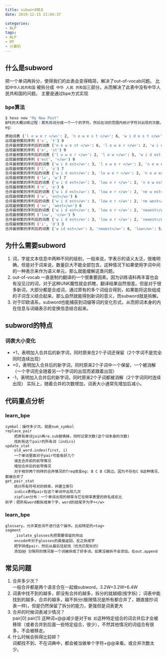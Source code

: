 ```yaml
---
title: subword相关
date: 2019-12-15 21:04:37

categories:
- NLP
tags:
- NLP
- MT
- 计算机	
---
```

## 什么是subword
把一个单词再拆分，使得我们的此表会变得精简，解决了out-of-vocab问题。
比如`中华人民共和国` 被拆分成` 中华 人民 共和国`三部分。从而解决了此表中没有中华人民共和国的问题。
主要是通过bpe方式实现
### bpe算法

``` bash
$ hexo new "My New Post"
BPE的大概训练过程：首先将词分成一个一个的字符，然后在词的范围内统计字符对出现的次数，每次将次数最多的字符对保存起来，直到循环次数结束。  
eg:

原始词表 {'l o w e r </w>': 2, 'n e w e s t </w>': 6, 'w i d e s t </w>': 3, 'l o w </w>': 5}
出现最频繁的序列 ('s', 't') 9
合并最频繁的序列后的词表 {'n e w e st </w>': 6, 'l o w e r </w>': 2, 'w i d e st </w>': 3, 'l o w </w>': 5}
出现最频繁的序列 ('e', 'st') 9
合并最频繁的序列后的词表 {'l o w e r </w>': 2, 'l o w </w>': 5, 'w i d est </w>': 3, 'n e w est </w>': 6}
出现最频繁的序列 ('est', '</w>') 9
合并最频繁的序列后的词表 {'w i d est</w>': 3, 'l o w e r </w>': 2, 'n e w est</w>': 6, 'l o w </w>': 5}
出现最频繁的序列 ('l', 'o') 7
合并最频繁的序列后的词表 {'w i d est</w>': 3, 'lo w e r </w>': 2, 'n e w est</w>': 6, 'lo w </w>': 5}
出现最频繁的序列 ('lo', 'w') 7
合并最频繁的序列后的词表 {'w i d est</w>': 3, 'low e r </w>': 2, 'n e w est</w>': 6, 'low </w>': 5}
出现最频繁的序列 ('n', 'e') 6
合并最频繁的序列后的词表 {'w i d est</w>': 3, 'low e r </w>': 2, 'ne w est</w>': 6, 'low </w>': 5}
出现最频繁的序列 ('w', 'est</w>') 6
合并最频繁的序列后的词表 {'w i d est</w>': 3, 'low e r </w>': 2, 'ne west</w>': 6, 'low </w>': 5}
出现最频繁的序列 ('ne', 'west</w>') 6
合并最频繁的序列后的词表 {'w i d est</w>': 3, 'low e r </w>': 2, 'newest</w>': 6, 'low </w>': 5}
出现最频繁的序列 ('low', '</w>') 5
合并最频繁的序列后的词表 {'w i d est</w>': 3, 'low e r </w>': 2, 'newest</w>': 6, 'low</w>': 5}
出现最频繁的序列 ('i', 'd') 3
合并最频繁的序列后的词表 {'w id est</w>': 3, 'newest</w>': 6, 'low</w>': 5, 'low e r </w>': 2}

```

## 为什么需要subword
1. 词，字是文本信息中两种不同的级别，一般来说，字表示的语义太泛，很难明确，但是对于词来说，数量巨大不能全部包含。这种情况下如果使用字词中间的一种表示来作为语义单元，那么就能缓解这类问题。
2. out-of-vocab 一直是制约翻译的一个很重要因素。因为训练语料再丰富也会有没见过的词，对于这种UNK魔性就会抓瞎，翻译结果自然很差。但是对于很多新词，大部分都是合成词，通过原有的多个词组合得到，如果能将这些组成的子词含义结合起来，那么自然就能得到新词的意义，而subword就是拆解。
3. 对于印欧语系，subword也能捕获到词缀等词的变化形式，从而把词本身的内在信息与词缀表示的变换信息结合起来。  



## subword的特点
### 词表大小变化
<!---
减少的情况是什么？
    合并了两个subword的所有情况

词表增加？
    增加一个subword，受到该subword影响的词有word=subword和subword在一个词中。增加一个word=subword的词，再增加两个（subword@@ + 后缀，减去包含subword词1个)。一共增加两个。
    
    依赖关系很重要。

--->
- +1，表明加入合并后的新字词，同时原来在2个子词还保留（2个字词不是完全同时连续出现）
- +0，表明加入合并后的新字词，同时原来2个子词中一个保留，一个被消解（一个字词完全随着另一个字词的出现而紧跟着出现）
- -1，表明加入合并后的新字词，同时原来2个子词都被消解（2个字词同时连续出现）
实际上，随着合并的次数增加，词表大小通常先增加后减小。

## 代码重点分析
### learn_bpe
```
symbol：操作多少次。就是num_symbol
replace_pair
    把原有单词join再re.sub替换掉，同时记录次数(这个词本身的次数)
    找到有这个pair的所有词（indics)
update_stat
    old_word.index(first, i)
    一个单词里面对于pair可能有好几个
    减去合并前的前导情况
    增加合并后的前导情况
    对于相邻两个同样的合并情况的freq改变eg: B C B C跳过。因为不存在C B这种情况，都被合并了  
get_pair_stat
    统计所有符号对的频率，并建立索引
    indics表明pair在这个单词中出现几次
    zipfian分布：一个单词出现的频率与它在频率表里的排名成反比
拆字：把所有word都拆成单个字，word的结尾字为字+</w>
```
### learn_bpe
```
glossary，允许某些词不进行这个操作。比如特定的<tag>
segment
    _isolate_glosses先把需要保留的拎出
    encode中对于glosses的直接返回，反之拆成字
    把字拼成pair，然后从最后往前找（优先匹配长的）
    添加@@ 分隔符的情况是一个词被拆成了好多词，如果没被拆不会添加。在out.append

```
## 常见问题
1. 合并多少次？  
一般合并都是两个语言合在一起做subword，3.2W+3.2W=6.4W
2. 词表中找不到的越多，即没有合并的越多，拆分的就越细(按字拆)； 词表中能找到的越多，合并的越多，越不拆分(极限情况是所有都合并了，跟直接抄词表一样)，但是仍然保留了拆分的能力，更强但是词表更大
3. 合并的时候词表减少情况？  
	pair[0] pair[1] 这种词+@@减少是对于`尴 尬`这种特定组合的词合并后才会被移除（或者合并到后面一些特定组合，很少），不然其他情况的词组合有很多，不会被移走。
4. 什么时候会拆得比较碎？  
	词都找不到，不在词典中，都会被当做单个字符+@@来看。或合并次数太少。